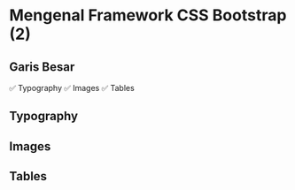 # Mengenal Framework CSS Bootstrap (2)

## Garis Besar 

✅ Typography
✅ Images
✅ Tables

## Typography

## Images

## Tables